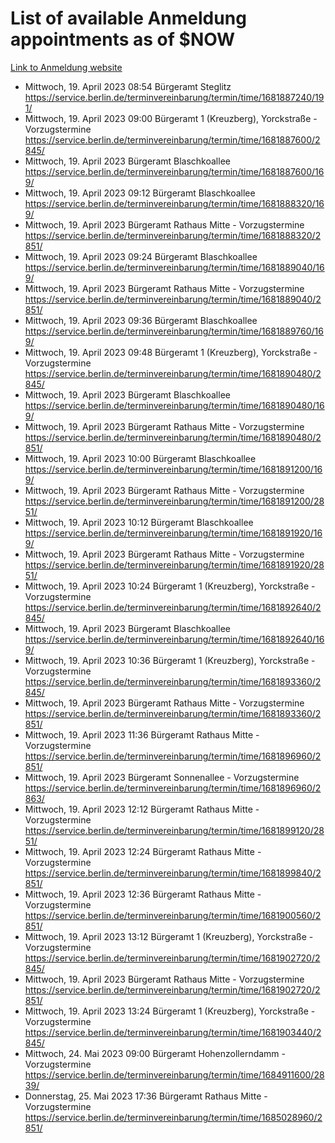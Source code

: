 # List of available Anmeldung appointments as of $NOW
[Link to Anmeldung website](https://service.berlin.de/terminvereinbarung/termin/tag.php?termin=1&anliegen[]=120686&dienstleisterlist=122210,122217,327316,122219,327312,122227,327314,122231,327346,122243,327348,122254,122252,329742,122260,329745,122262,329748,122271,327278,122273,327274,122277,327276,330436,122280,327294,122282,327290,122284,327292,122291,327270,122285,327266,122286,327264,122296,327268,150230,329760,122297,327286,122294,327284,122312,329763,122314,329775,122304,327330,122311,327334,122309,327332,317869,122281,327352,122279,329772,122283,122276,327324,122274,327326,122267,329766,122246,327318,122251,327320,122257,327322,122208,327298,122226,327300&herkunft=http%3A%2F%2Fservice.berlin.de%2Fdienstleistung%2F120686%2F)
- Mittwoch, 19. April 2023 08:54 Bürgeramt Steglitz https://service.berlin.de/terminvereinbarung/termin/time/1681887240/191/
- Mittwoch, 19. April 2023 09:00 Bürgeramt 1 (Kreuzberg), Yorckstraße - Vorzugstermine https://service.berlin.de/terminvereinbarung/termin/time/1681887600/2845/
- Mittwoch, 19. April 2023  Bürgeramt Blaschkoallee https://service.berlin.de/terminvereinbarung/termin/time/1681887600/169/
- Mittwoch, 19. April 2023 09:12 Bürgeramt Blaschkoallee https://service.berlin.de/terminvereinbarung/termin/time/1681888320/169/
- Mittwoch, 19. April 2023  Bürgeramt Rathaus Mitte - Vorzugstermine https://service.berlin.de/terminvereinbarung/termin/time/1681888320/2851/
- Mittwoch, 19. April 2023 09:24 Bürgeramt Blaschkoallee https://service.berlin.de/terminvereinbarung/termin/time/1681889040/169/
- Mittwoch, 19. April 2023  Bürgeramt Rathaus Mitte - Vorzugstermine https://service.berlin.de/terminvereinbarung/termin/time/1681889040/2851/
- Mittwoch, 19. April 2023 09:36 Bürgeramt Blaschkoallee https://service.berlin.de/terminvereinbarung/termin/time/1681889760/169/
- Mittwoch, 19. April 2023 09:48 Bürgeramt 1 (Kreuzberg), Yorckstraße - Vorzugstermine https://service.berlin.de/terminvereinbarung/termin/time/1681890480/2845/
- Mittwoch, 19. April 2023  Bürgeramt Blaschkoallee https://service.berlin.de/terminvereinbarung/termin/time/1681890480/169/
- Mittwoch, 19. April 2023  Bürgeramt Rathaus Mitte - Vorzugstermine https://service.berlin.de/terminvereinbarung/termin/time/1681890480/2851/
- Mittwoch, 19. April 2023 10:00 Bürgeramt Blaschkoallee https://service.berlin.de/terminvereinbarung/termin/time/1681891200/169/
- Mittwoch, 19. April 2023  Bürgeramt Rathaus Mitte - Vorzugstermine https://service.berlin.de/terminvereinbarung/termin/time/1681891200/2851/
- Mittwoch, 19. April 2023 10:12 Bürgeramt Blaschkoallee https://service.berlin.de/terminvereinbarung/termin/time/1681891920/169/
- Mittwoch, 19. April 2023  Bürgeramt Rathaus Mitte - Vorzugstermine https://service.berlin.de/terminvereinbarung/termin/time/1681891920/2851/
- Mittwoch, 19. April 2023 10:24 Bürgeramt 1 (Kreuzberg), Yorckstraße - Vorzugstermine https://service.berlin.de/terminvereinbarung/termin/time/1681892640/2845/
- Mittwoch, 19. April 2023  Bürgeramt Blaschkoallee https://service.berlin.de/terminvereinbarung/termin/time/1681892640/169/
- Mittwoch, 19. April 2023 10:36 Bürgeramt 1 (Kreuzberg), Yorckstraße - Vorzugstermine https://service.berlin.de/terminvereinbarung/termin/time/1681893360/2845/
- Mittwoch, 19. April 2023  Bürgeramt Rathaus Mitte - Vorzugstermine https://service.berlin.de/terminvereinbarung/termin/time/1681893360/2851/
- Mittwoch, 19. April 2023 11:36 Bürgeramt Rathaus Mitte - Vorzugstermine https://service.berlin.de/terminvereinbarung/termin/time/1681896960/2851/
- Mittwoch, 19. April 2023  Bürgeramt Sonnenallee - Vorzugstermine https://service.berlin.de/terminvereinbarung/termin/time/1681896960/2863/
- Mittwoch, 19. April 2023 12:12 Bürgeramt Rathaus Mitte - Vorzugstermine https://service.berlin.de/terminvereinbarung/termin/time/1681899120/2851/
- Mittwoch, 19. April 2023 12:24 Bürgeramt Rathaus Mitte - Vorzugstermine https://service.berlin.de/terminvereinbarung/termin/time/1681899840/2851/
- Mittwoch, 19. April 2023 12:36 Bürgeramt Rathaus Mitte - Vorzugstermine https://service.berlin.de/terminvereinbarung/termin/time/1681900560/2851/
- Mittwoch, 19. April 2023 13:12 Bürgeramt 1 (Kreuzberg), Yorckstraße - Vorzugstermine https://service.berlin.de/terminvereinbarung/termin/time/1681902720/2845/
- Mittwoch, 19. April 2023  Bürgeramt Rathaus Mitte - Vorzugstermine https://service.berlin.de/terminvereinbarung/termin/time/1681902720/2851/
- Mittwoch, 19. April 2023 13:24 Bürgeramt 1 (Kreuzberg), Yorckstraße - Vorzugstermine https://service.berlin.de/terminvereinbarung/termin/time/1681903440/2845/
- Mittwoch, 24. Mai 2023 09:00 Bürgeramt Hohenzollerndamm - Vorzugstermine https://service.berlin.de/terminvereinbarung/termin/time/1684911600/2839/
- Donnerstag, 25. Mai 2023 17:36 Bürgeramt Rathaus Mitte - Vorzugstermine https://service.berlin.de/terminvereinbarung/termin/time/1685028960/2851/

